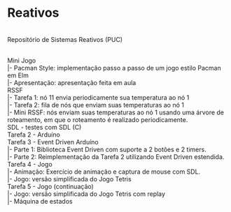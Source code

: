 # Reativos
<br>Repositório de Sistemas Reativos (PUC)

<br>Mini Jogo
<br>  |- Pacman Style: implementação passo a passo de um jogo estilo Pacman em Elm
<br>  |- Apresentação: apresentação feita em aula
<br>RSSF
<br>  |- Tarefa 1: nó 11 envia periodicamente sua temperatura ao nó 1
<br>  |- Tarefa 2: fila de nós que enviam suas temperaturas ao nó 1
<br>  |- Mini RSSF: nós enviam suas temperaturas ao nó 1 usando uma árvore de roteamento, em que o roteamento 
é realizado periodicamente.
<br>SDL - testes com SDL (C)
<br>Tarefa 2 - Arduíno
<br>Tarefa 3 - Event Driven Arduíno
<br>  |- Parte 1: Biblioteca Event Driven com suporte a 2 botões e 2 timers.
<br>  |- Parte 2: Reimplementação da Tarefa 2 utilizando Event Driven estendida.
<br>Tarefa 4 - Jogo
<br>  |- Animação: Exercício de animação e captura de mouse com SDL.
<br>  |- Jogo: versão simplificada do Jogo Tetris
<br>Tarefa 5 - Jogo (continuação)
<br>  |- Jogo: versão simplificada do Jogo Tetris com replay
<br>  |- Máquina de estados
